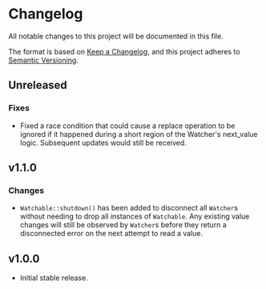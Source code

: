 # Changelog

All notable changes to this project will be documented in this file.

The format is based on [Keep a Changelog](https://keepachangelog.com/en/1.0.0/),
and this project adheres to [Semantic Versioning](https://semver.org/spec/v2.0.0.html).

## Unreleased

### Fixes

- Fixed a race condition that could cause a replace operation to be ignored if
  it happened during a short region of the Watcher's next_value logic.
  Subsequent updates would still be received.

## v1.1.0

### Changes

- `Watchable::shutdown()` has been added to disconnect all `Watcher`s without
  needing to drop all instances of `Watchable`. Any existing value changes will
  still be observed by `Watcher`s before they return a disconnected error on the
  next attempt to read a value.

## v1.0.0

- Initial stable release.
